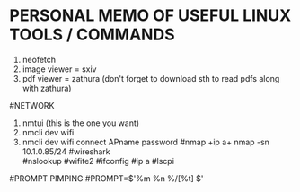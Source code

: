 # PERSONAL MEMO OF USEFUL LINUX TOOLS / COMMANDS

1. neofetch
2. image viewer = sxiv
3. pdf viewer = zathura
(don't forget to download sth to read pdfs along with zathura)
	
#NETWORK
1. nmtui (this is the one you want)
2. nmcli dev wifi
3. nmcli dev wifi connect APname password
	#nmap +ip a+ nmap -sn 10.1.0.85/24
	#wireshark	
	#nslookup
	#wifite2
	#ifconfig
	#ip a
	#lscpi

#PROMPT PIMPING
#PROMPT=$'%m %n %/[%t] $'
